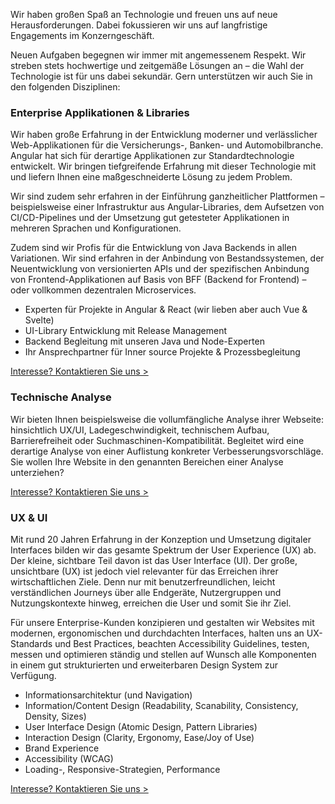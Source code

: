 Wir haben großen Spaß an Technologie und freuen uns auf neue Herausforderungen. Dabei fokussieren wir uns auf
langfristige Engagements im Konzerngeschäft.

Neuen Aufgaben begegnen wir immer mit angemessenem Respekt. Wir streben stets hochwertige und zeitgemäße Lösungen an –
die Wahl der Technologie ist für uns dabei sekundär. Gern unterstützen wir auch Sie in den folgenden Disziplinen:

### Enterprise Applikationen & Libraries

Wir haben große Erfahrung in der Entwicklung moderner und verlässlicher Web-Applikationen für die Versicherungs-,
Banken- und Automobilbranche. Angular hat sich für derartige Applikationen zur Standardtechnologie entwickelt. Wir
bringen tiefgreifende Erfahrung mit dieser Technologie mit und liefern Ihnen eine maßgeschneiderte Lösung zu jedem
Problem.

Wir sind zudem sehr erfahren in der Einführung ganzheitlicher Plattformen –beispielsweise einer Infrastruktur aus
Angular-Libraries, dem Aufsetzen von CI/CD-Pipelines und der Umsetzung gut getesteter Applikationen in mehreren Sprachen
und Konfigurationen.

Zudem sind wir Profis für die Entwicklung von Java Backends in allen Variationen. Wir sind erfahren in der Anbindung von
Bestandssystemen, der Neuentwicklung von versionierten APIs und der spezifischen Anbindung von Frontend-Applikationen
auf Basis von BFF (Backend for Frontend) – oder vollkommen dezentralen Microservices.

+ Experten für Projekte in Angular & React (wir lieben aber auch Vue & Svelte)
+ UI-Library Entwicklung mit Release Management
+ Backend Begleitung mit unseren Java und Node-Experten
+ Ihr Ansprechpartner für Inner source Projekte & Prozessbegleitung

[Interesse? Kontaktieren Sie uns >](/contact)

### Technische Analyse

Wir bieten Ihnen beispielsweise die vollumfängliche Analyse ihrer Webseite: hinsichtlich UX/UI, Ladegeschwindigkeit,
technischem Aufbau, Barrierefreiheit oder Suchmaschinen-Kompatibilität. Begleitet wird eine derartige Analyse von einer
Auflistung konkreter Verbesserungsvorschläge. Sie wollen Ihre Website in den genannten Bereichen einer Analyse
unterziehen?

[Interesse? Kontaktieren Sie uns >](/contact)

### UX & UI

Mit rund 20 Jahren Erfahrung in der Konzeption und Umsetzung digitaler Interfaces bilden wir das gesamte Spektrum der
User Experience (UX) ab. Der kleine, sichtbare Teil davon ist das User Interface (UI). Der große, unsichtbare (UX) ist
jedoch viel relevanter für das Erreichen ihrer wirtschaftlichen Ziele. Denn nur mit benutzerfreundlichen, leicht
verständlichen Journeys über alle Endgeräte, Nutzergruppen und Nutzungskontexte hinweg, erreichen die User und somit Sie
ihr Ziel.

Für unsere Enterprise-Kunden konzipieren und gestalten wir Websites mit modernen, ergonomischen und durchdachten
Interfaces, halten uns an UX-Standards und Best Practices, beachten Accessibility Guidelines, testen, messen und
optimieren ständig und stellen auf Wunsch alle Komponenten in einem gut strukturierten und erweiterbaren Design System
zur Verfügung.

+ Informationsarchitektur (und Navigation)
+ Information/Content Design (Readability, Scanability, Consistency, Density, Sizes)
+ User Interface Design (Atomic Design, Pattern Libraries)
+ Interaction Design (Clarity, Ergonomy, Ease/Joy of Use)
+ Brand Experience
+ Accessibility (WCAG)
+ Loading-, Responsive-Strategien, Performance

[Interesse? Kontaktieren Sie uns >](/contact)
